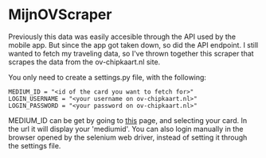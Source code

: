 # MijnOVScraper

Previously this data was easily accesible through the API used by the mobile app. But since the app got taken down, so did the API endpoint. I still wanted to fetch my traveling data, so I've thrown together this scraper that scrapes the data from the ov-chipkaart.nl site.

You only need to create a settings.py file, with the following:
```
MEDIUM_ID = "<id of the card you want to fetch for>"
LOGIN_USERNAME = "<your username on ov-chipkaart.nl>"
LOGIN_PASSWORD = "<your password on ov-chipkaart.nl>"
```

MEDIUM_ID can be get by going to [this](https://www.ov-chipkaart.nl/mijn-ov-chip/mijn-ov-reishistorie.htm) page, and selecting your card. In the url it will display your 'mediumid'.
You can also login manually in the browser opened by the selenium web driver, instead of setting it through the settings file.
